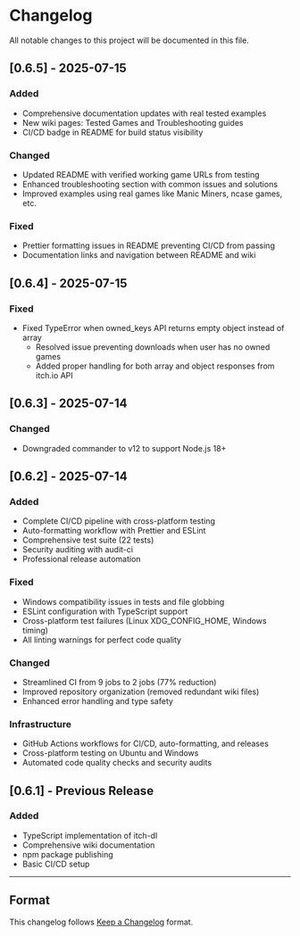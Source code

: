 # Changelog

All notable changes to this project will be documented in this file.

## [0.6.5] - 2025-07-15

### Added

- Comprehensive documentation updates with real tested examples
- New wiki pages: Tested Games and Troubleshooting guides
- CI/CD badge in README for build status visibility

### Changed

- Updated README with verified working game URLs from testing
- Enhanced troubleshooting section with common issues and solutions
- Improved examples using real games like Manic Miners, ncase games, etc.

### Fixed

- Prettier formatting issues in README preventing CI/CD from passing
- Documentation links and navigation between README and wiki

## [0.6.4] - 2025-07-15

### Fixed

- Fixed TypeError when owned_keys API returns empty object instead of array
  - Resolved issue preventing downloads when user has no owned games
  - Added proper handling for both array and object responses from itch.io API

## [0.6.3] - 2025-07-14

### Changed

- Downgraded commander to v12 to support Node.js 18+

## [0.6.2] - 2025-07-14

### Added

- Complete CI/CD pipeline with cross-platform testing
- Auto-formatting workflow with Prettier and ESLint
- Comprehensive test suite (22 tests)
- Security auditing with audit-ci
- Professional release automation

### Fixed

- Windows compatibility issues in tests and file globbing
- ESLint configuration with TypeScript support
- Cross-platform test failures (Linux XDG_CONFIG_HOME, Windows timing)
- All linting warnings for perfect code quality

### Changed

- Streamlined CI from 9 jobs to 2 jobs (77% reduction)
- Improved repository organization (removed redundant wiki files)
- Enhanced error handling and type safety

### Infrastructure

- GitHub Actions workflows for CI/CD, auto-formatting, and releases
- Cross-platform testing on Ubuntu and Windows
- Automated code quality checks and security audits

## [0.6.1] - Previous Release

### Added

- TypeScript implementation of itch-dl
- Comprehensive wiki documentation
- npm package publishing
- Basic CI/CD setup

---

## Format

This changelog follows [Keep a Changelog](https://keepachangelog.com/en/1.0.0/)
format.
